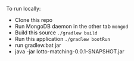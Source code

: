 To run locally:
* Clone this repo
* Run MongoDB daemon in the other tab `mongod`
* Build this source `./gradlew build`
* Run this application `./gradlew bootRun`
* run gradlew.bat jar
* java -jar lotto-matching-0.0.1-SNAPSHOT.jar